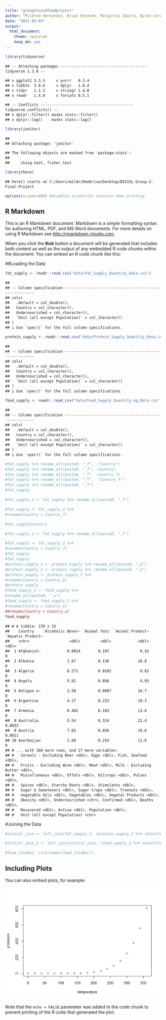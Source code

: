 ```yaml
---
title: "group2covidfoodproject"
author: “Mildred Hernandez, Brian Rezende, Margarita Ibarra, Byron Corado”
date: "2021-03-03"
output:
  html_document: 
    theme: spacelab
    keep_md: yes
---
```





```r
library(tidyverse)
```

```
## -- Attaching packages --------------------------------------- tidyverse 1.3.0 --
```

```
## v ggplot2 3.3.3     v purrr   0.3.4
## v tibble  3.0.6     v dplyr   1.0.4
## v tidyr   1.1.2     v stringr 1.4.0
## v readr   1.4.0     v forcats 0.5.1
```

```
## -- Conflicts ------------------------------------------ tidyverse_conflicts() --
## x dplyr::filter() masks stats::filter()
## x dplyr::lag()    masks stats::lag()
```

```r
library(janitor)
```

```
## 
## Attaching package: 'janitor'
```

```
## The following objects are masked from 'package:stats':
## 
##     chisq.test, fisher.test
```

```r
library(here)
```

```
## here() starts at C:/Users/mildr/OneDrive/Desktop/BIS15L-Group-2-Final-Project
```

```r
options(scipen=999) #disables scientific notation when printing
```

## R Markdown

This is an R Markdown document. Markdown is a simple formatting syntax for authoring HTML, PDF, and MS Word documents. For more details on using R Markdown see <http://rmarkdown.rstudio.com>.

When you click the **Knit** button a document will be generated that includes both content as well as the output of any embedded R code chunks within the document. You can embed an R code chunk like this:

##Loading the Data


```r
fat_supply <- readr::read_csv("data/Fat_Supply_Quantity_Data.csv")
```

```
## 
## -- Column specification --------------------------------------------------------
## cols(
##   .default = col_double(),
##   Country = col_character(),
##   Undernourished = col_character(),
##   `Unit (all except Population)` = col_character()
## )
## i Use `spec()` for the full column specifications.
```


```r
protein_supply <- readr::read_csv("data/Protein_Supply_Quantity_Data.csv")
```

```
## 
## -- Column specification --------------------------------------------------------
## cols(
##   .default = col_double(),
##   Country = col_character(),
##   Undernourished = col_character(),
##   `Unit (all except Population)` = col_character()
## )
## i Use `spec()` for the full column specifications.
```


```r
food_supply <- readr::read_csv("data/Food_Supply_Quantity_kg_Data.csv")
```

```
## 
## -- Column specification --------------------------------------------------------
## cols(
##   .default = col_double(),
##   Country = col_character(),
##   Undernourished = col_character(),
##   `Unit (all except Population)` = col_character()
## )
## i Use `spec()` for the full column specifications.
```



```r
#fat_supply %>% rename_all(paste0, "_f", -"Country")
#fat_supply %>% rename_all(paste0, "_f", -Country)
#fat_supply %>% rename_all(paste0, "_f", -Country_f)
#fat_supply %>% rename_all(paste0, "_f", -"Country_f")
#fat_supply %>% rename_all(paste0, "_f")
#fat_supply
```



```r
#fat_supply_2 <- fat_supply %>% rename_all(paste0, "_f")
```



```r
#fat_supply <- fat_supply_2 %>%
#rename(Country = Country_f)
```



```r
#fat_supply$Country
```



```r
#fat_supply_2 <- fat_supply %>% rename_all(paste0, "_f")
```



```r
#fat_supply <- fat_supply_2 %>%
#rename(Country = Country_f)
#fat_supply
#fat_supply
#protein_supply_2 <- protein_supply %>% rename_all(paste0, "_p")
#protein_supply_2 <- protein_supply %>% rename_all(paste0, "_p")
#protein_supply <- protein_supply_2 %>%
#rename(Country = Country_p)
#protein_supply
#food_supply_2 <- food_supply %>%
#rename_all(paste0, "_x")
#food_supply <- food_supply_2 %>%
#rename(Country = Country_x)
##rename(Country = Country_x)
food_supply
```

```
## # A tibble: 170 x 32
##    Country    `Alcoholic Bever~ `Animal fats` `Animal Product~ `Aquatic Product~
##    <chr>                  <dbl>         <dbl>            <dbl>             <dbl>
##  1 Afghanist~            0.0014        0.197              9.43            0     
##  2 Albania               1.67          0.136             18.8             0     
##  3 Algeria               0.271         0.0282             9.63            0     
##  4 Angola                5.81          0.056              4.93            0     
##  5 Antigua a~            3.58          0.0087            16.7             0     
##  6 Argentina             4.27          0.223             19.3             0     
##  7 Armenia               0.401         0.183             13.6             0     
##  8 Australia             5.54          0.314             21.4             0.0033
##  9 Austria               7.02          0.856             19.6             0.0011
## 10 Azerbaijan            3.60          0.254             11.6             0     
## # ... with 160 more rows, and 27 more variables:
## #   Cereals - Excluding Beer <dbl>, Eggs <dbl>, Fish, Seafood <dbl>,
## #   Fruits - Excluding Wine <dbl>, Meat <dbl>, Milk - Excluding Butter <dbl>,
## #   Miscellaneous <dbl>, Offals <dbl>, Oilcrops <dbl>, Pulses <dbl>,
## #   Spices <dbl>, Starchy Roots <dbl>, Stimulants <dbl>,
## #   Sugar & Sweeteners <dbl>, Sugar Crops <dbl>, Treenuts <dbl>,
## #   Vegetable Oils <dbl>, Vegetables <dbl>, Vegetal Products <dbl>,
## #   Obesity <dbl>, Undernourished <chr>, Confirmed <dbl>, Deaths <dbl>,
## #   Recovered <dbl>, Active <dbl>, Population <dbl>,
## #   Unit (all except Population) <chr>
```

#Joining the Data

```r
#initial_join <- left_join(fat_supply_2, (protein_supply_2 %>% select(Country, food_division_p)), by="Country")
```


```r
#initial_join_2 <- left_join(initial_join, (food_supply_2 %>% select(Country, food_division_x)), by="Country")
```

```r
#food_intake[, c(colnames(food_intake))]
```

## Including Plots

You can also embed plots, for example:

![](Group_2_Project_files/figure-html/pressure-1.png)<!-- -->

Note that the `echo = FALSE` parameter was added to the code chunk to prevent printing of the R code that generated the plot.
